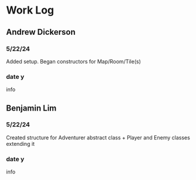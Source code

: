 # Work Log

## Andrew Dickerson

### 5/22/24

Added setup. Began constructors for Map/Room/Tile(s)

### date y

info


## Benjamin Lim

### 5/22/24

Created structure for Adventurer abstract class + Player and Enemy classes extending it

### date y

info
